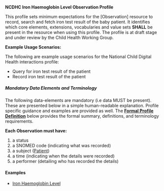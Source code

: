 **NCDHC Iron Haemoglobin Level Observation Profile**

This profile sets minimum expectations for the [Observation] resource to record, search and fetch iron test result of the baby patient. It identifies which core elements, extensions, vocabularies and value sets **SHALL** be present in the resource when using this profile. The profile is at draft stage and under review by the Child Health Working Group. 

**Example Usage Scenarios:**

The following are example usage scenarios for the National Child Digital Health interactions
profile:

-   Query for iron test result of the patient
-   Record iron test result of the patient

##### Mandatory Data Elements and Terminology


The following data-elements are mandatory (i.e data MUST be present). These are presented below in a simple human-readable explanation. Profile specific guidance and examples are provided as well.  The [**Formal Profile Definition**](#profile) below provides the  formal summary, definitions, and  terminology requirements.  

**Each Observation must have:**

1.  a status  
1.  a SNOMED code (indicating what was recorded)
1.  a subject ([Patient])
1.  a time (indicating when the details were recorded)
1.	a performer (detailing who has recorded the details)




#### Examples

- [Iron Haemoglobin Level](ncdhc-observation-iron-haemoglobin-level-example.html)

[Patient]: http://build.fhir.org/ig/hl7au/au-fhir-childhealth/StructureDefinition-ncdhc-patient-baby.html